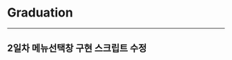 # Graduation

---------------------------------
2일차
메뉴선택창 구현
스크립트 수정
----------------------------------
